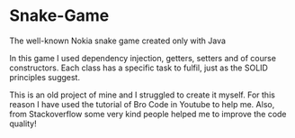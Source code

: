 # Snake-Game
The well-known Nokia snake game created only with Java

In this game I used dependency injection, getters, setters and of course constructors.
Each class has a specific task to fulfil, just as the SOLID principles suggest.

This is an old project of mine and I struggled to create it myself.
For this reason I have used the tutorial of Bro Code in Youtube to help me. Also, from Stackoverflow some very kind people helped me to improve the code quality! 
